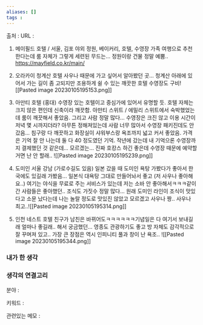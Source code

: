 ```yaml
---
aliases: []
tags :
---
```

출처 : 
URL : 

1. 메이필드 호텔 / 서울, 김포 야외 정원, 베이커리, 호텔, 수영장 가족 여행으로 추천한다는데 룸 자체가 그렇게 세련된 무드는... 정원이랑 건물 정말 예뿜.. https://mayfield.co.kr/main/
2. 오라카이 청계산 호텔 사우나 때문에 가고 싶어서 알아봤던 곳... 청계산 아래에 있어서 가는 길이 좀 고되지만 조용하게 쉴 수 있는 깨끗한 호텔 수영장도 구비![[Pasted image 20230105195153.png]]
3. 아만티 호텔 (홍대) 수영장 있는 호텔이고 중심가에 있어서 유명할 듯. 호텔 자체는 크지 않은 편인데 신축이라 깨끗함. 아만티 스위트 / 에밀리 스위트에서 숙박했었는데 룸이 깨끗해서 좋았음. 그리고 사람 정말 많다... 수영장은 크진 않고 이용 시간이 저녁 몇 시까지더라? 아무튼 정해져있는데 사람 너무 많아서 수영장 패키진데도 안 갔음... 침구랑 다 깨끗하고 화장실이 샤워부스랑 욕조까지 넓고 커서 좋았음. 가격은 기억 잘 안 나는데 둘 다 40 정도였던 기억. 작년에 갔는데 내 기억으론 수영장까지 결제했던 것 같은데... 모르겠는... 진짜 호캉스 하긴 좋은데 수영장 때문에 예약할 거면 난 안 할래.. ![[Pasted image 20230105195239.png]]

4. 도미인 서울 강남 (가로수길도 있음) 일본 갔을 때 도미인 욕탕 가봤다가 좋아서 한국에도 있길래 가봤음... 일본식 대욕탕 그대로 만들어놔서 좋고 (저 사우나 좋아해요..) 여기는 야식을 무료로 주는 서비스가 있는데 저는 소바 안 좋아해서ㅋㅋㅋ같이 간 사람들은 좋아했던.. 조식도 가짓수 정말 많다... 원래 도미인 라인이 조식이 맛있다고 소문 났다는데 나는 놀랄 정도로 맛있진 않았고 모르겠고 사우나 짱.. 사우나 최고..![[Pasted image 20230105195314.png]]
5. 인천 네스트 호텔 친구가 남친은 바뀌어도ㅋㅋㅋㅋㅋㅋ기념일은 다 여기서 보내길래 얼마나 좋길래.. 해서 궁금했던... 영종도 관광하기도 좋고 방 자체도 감각적으로 잘 꾸며져 있고.. 가장 큰 장점은 역시 인피니티 풀과 창이 난 욕조.. ![[Pasted image 20230105195344.png]]


### 내가 한 생각

### 생각의 연결고리
분야 : 

키워드 : 

관련있는 메모 : 